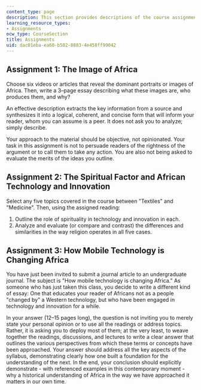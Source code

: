 ```yaml
---
content_type: page
description: This section provides descriptions of the course assignments.
learning_resource_types:
- Assignments
ocw_type: CourseSection
title: Assignments
uid: dac01eba-ea60-b502-8883-4e458ff99042
---
```


Assignment 1: The Image of Africa
---------------------------------

Choose six videos or articles that reveal the dominant portraits or images of Africa. Then, write a 3–page essay describing what these images are, who produces them, and why?

An effective description extracts the key information from a source and synthesizes it into a logical, coherent, and concise form that will inform your reader, whom you can assume is a peer. It does not ask you to analyze; simply describe.

Your approach to the material should be objective, not opinionated. Your task in this assignment is not to persuade readers of the rightness of the argument or to call them to take any action. You are also not being asked to evaluate the merits of the ideas you outline.

Assignment 2: The Spiritual Factor and African Technology and Innovation
------------------------------------------------------------------------

Select any five topics covered in the course between "Textiles" and "Medicine". Then, using the assigned reading:

1.  Outline the role of spirituality in technology and innovation in each.
2.  Analyze and evaluate (or compare and contrast) the differences and similarities in the way religion operates in all five cases.

Assignment 3: How Mobile Technology is Changing Africa
------------------------------------------------------

You have just been invited to submit a journal article to an undergraduate journal. The subject is "How mobile technology is changing Africa." As someone who has just taken this class, you decide to write a different kind of essay: One that educates your reader of Africans not as a people "changed by" a Western technology, but who have been engaged in technology and innovation for a while.

In your answer (12–15 pages long), the question is not inviting you to merely state your personal opinion or to use all the readings or address topics. Rather, it is asking you to deploy most of them; at the very least, to weave together the readings, discussions, and lectures to write a clear answer that outlines the various perspectives from which these terms or concepts have been approached. Your answer should address all the key aspects of the syllabus, demonstrating clearly how one built a foundation for the understanding of the next. In the end, your conclusion should explicitly demonstrate - with referenced examples in this contemporary moment - why a historical understanding of Africa in the way we have approached it matters in our own time.
